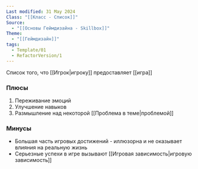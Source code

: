 ```yaml
---
Last modified: 31 May 2024
Class: "[[Класс - Список]]"
Source:
  - "[[Основы Геймдизайна - Skillbox]]"
Theme:
  - "[[Геймдизайн]]"
tags:
  - Template/01
  - RefactorVersion/1
---
```

Список того, что [[Игрок|игроку]] предоставляет [[игра]]

### Плюсы
1. Переживание эмоций
2. Улучшение навыков
3. Размышление над некоторой [[Проблема в теме|проблемой]]

### Минусы
- Большая часть игровых достижений - иллюзорна и не оказывает влияния на реальную жизнь
- Серьезные успехи в игре вызывают [[Игровая зависимость|игровую зависимость]]